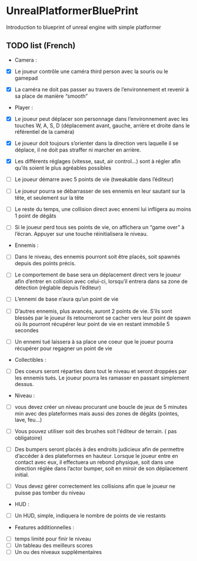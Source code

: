 # UnrealPlatformerBluePrint
Introduction to blueprint of unreal engine with simple platformer

## TODO list (French)
- Camera :
- [x] Le joueur contrôle une caméra third person avec la souris ou le gamepad

- [x] La caméra ne doit pas passer au travers de l’environnement et revenir à sa place de
manière “smooth”

- Player :
- [x] Le joueur peut déplacer son personnage dans l’environnement avec les touches W,
A, S, D (déplacement avant, gauche, arrière et droite dans le référentiel de la
caméra)

- [x] Le joueur doit toujours s’orienter dans la direction vers laquelle il se déplace, il ne
doit pas straffer ni marcher en arrière.

- [x] Les différents réglages (vitesse, saut, air control…) sont à régler afin qu’ils soient le
plus agréables possibles

- [ ] Le joueur démarre avec 5 points de vie (tweakable dans l’éditeur)

- [ ] Le joueur pourra se débarrasser de ses ennemis en leur sautant sur la tête, et
seulement sur la tête

- [ ] Le reste du temps, une collision direct avec ennemi lui infligera au moins 1 point de
dégâts

- [ ] Si le joueur perd tous ses points de vie, on affichera un “game over” à l’écran. Appuyer sur une touche réinitialisera le niveau.

- Ennemis :
- [ ]  Dans le niveau, des ennemis pourront soit être placés, soit spawnés depuis des
points précis.

- [ ] Le comportement de base sera un déplacement direct vers le joueur afin d’entrer en
collision avec celui-ci, lorsqu’il entrera dans sa zone de détection (réglable depuis
l’éditeur)

- [ ] L’ennemi de base n’aura qu’un point de vie

- [ ] D’autres ennemis, plus avancés, auront 2 points de vie. S’ils sont blessés par le
joueur ils retourneront se cacher vers leur point de spawn où ils pourront récupérer leur point de vie en restant immobile 5 secondes

- [ ] Un ennemi tué laissera à sa place une coeur que le joueur pourra récupérer pour regagner un point de vie

- Collectibles :
- [ ] Des coeurs seront réparties dans tout le niveau et seront droppées par les ennemis
tués. Le joueur pourra les ramasser en passant simplement dessus.

- Niveau :
- [ ] vous devez créer un niveau procurant une boucle de jeux de 5 minutes min avec des
plateformes mais aussi des zones de dégâts (pointes, lave, feu…)

- [ ] Vous pouvez utiliser soit des brushes soit l'éditeur de terrain. ( pas obligatoire)

- [ ] Des bumpers seront placés à des endroits judicieux afin de permettre d’accéder à
des plateformes en hauteur. Lorsque le joueur entre en contact avec eux, il
effectuera un rebond physique, soit dans une direction réglée dans l’actor bumper,
soit en miroir de son déplacement initial.

- [ ] Vous devez gérer correctement les collisions afin que le joueur ne puisse pas tomber
du niveau

- HUD :
- [ ] Un HUD, simple, indiquera le nombre de points de vie restants

- Features additionnelles :
- [ ] temps limité pour finir le niveau
- [ ] Un tableau des meilleurs scores
- [ ] Un ou des niveaux supplémentaires